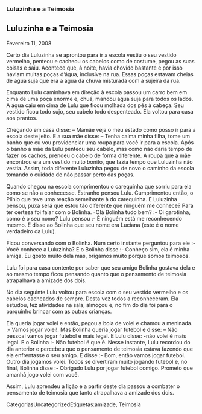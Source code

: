 ### Luluzinha e a Teimosia

## Luluzinha e a Teimosia

Fevereiro 11, 2008

Certo dia Luluzinha se aprontou para ir a escola vestiu o seu vestido vermelho, penteou e cacheou os cabelos como de costume, pegou as suas coisas e saiu. Acontece que, à noite, havia chovido bastante e por isso haviam muitas poças d’água, inclusive na rua. Essas poças estavam cheias de agua suja que era a água da chuva misturada com a sujeira da rua.

Enquanto Lulu caminhava em direção à escola passou um carro bem em cima de uma poça enorme e, chuá, mandou água suja para todos os lados. A água caiu em cima de Lulu que ficou molhada dos pés à cabeça. Seu vestido ficou todo sujo, seu cabelo todo despenteado. Ela voltou para casa aos prantos.

Chegando em casa disse: – Mamãe veja o meu estado como posso ir para a escola deste jeito. E a sua mãe disse: – Tenha calma minha filha, tome um banho que eu vou providenciar uma roupa para você ir para a escola. Após o banho a mãe da Lulu penteou seu cabelo, mas como não daria tempo de fazer os cachos, prendeu o cabelo de forma diferente. A roupa que a mãe encontrou era um vestido muito bonito, que fazia tempo que Luluzinha não vestia. Assim, toda diferente Luluzinha pegou de novo o caminho da escola tomando o cuidado de não passar perto das poças.

Quando chegou na escola comprimentou o carequinha que sorriu para ela como se não a conhecesse. Estranho pensou Lulu. Cumprimentou então, o Plínio que teve uma reação semelhante à do carequinha. E Luluzinha pensou, puxa será que estou tão diferente que ninguém me conhece? Para ter certeza foi falar com o Bolinha. -Olá Bolinha tudo bem? :- Oi garotinha, como é o seu nome? Lulu pensou :- É ninguém está me reconhecendo mesmo. E disse ao Bolinha que seu nome era Luciana (este é o nome verdadeiro da Lulu).

Ficou conversando com o Bolinha. Num certo instante perguntou para ele :- Você conhece a Luluzinha? E o Bolinha disse :- Conheço sim, ela é minha amiga. Eu gosto muito dela mas, brigamos muito porque somos teimosos.

Lulu foi para casa contente por saber que seu amigo Bolinha gostava dela e ao mesmo tempo ficou pensando quanto que o pensamento de teimosia atrapalhava a amizade dos dois.

No dia seguinte Lulu voltou para escola com o seu vestido vermelho e os cabelos cacheados de sempre. Desta vez todos a reconheceram. Ela estudou, fez atividades na sala, almoçou e, no fim do dia foi para o parquinho brincar com as outras crianças.

Ela queria jogar volei e então, pegou a bola de volei e chamou a meninada. :- Vamos jogar volei!. Mas Bolinha queria jogar futebol e disse: – Não pessoal vamos jogar futebol é mais legal. E Lulu disse: -não volei é mais legal. E o Bolinha :- Não futebol é que é. Nesse instante, Lulu recordou do dia anterior e percebeu que o pensamento de teimosia estava fazendo que ela enfrentasse o seu amigo. E disse :- Bom, então vamos jogar futebol. Outro dia jogamos volei. Todos se divertiram muito jogando futebol e, no final, Bolinha disse :- Obrigado Lulu por jogar futebol comigo. Prometo que amanhã jogo volei com você.

Assim, Lulu aprendeu a lição e a partir deste dia passou a combater o pensamento de teimosia que tanto atrapalhava a amizade dos dois.

CategoriasUncategorizedEtiquetas:amizade, Teimosia